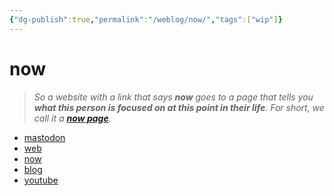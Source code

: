```yaml
---
{"dg-publish":true,"permalink":"/weblog/now/","tags":["wip"]}
---
```



# now

> *So a website with a link that says **now** goes to a page that tells you **what this person is focused on at this point in their life**. For short, we call it a **[now page](https://nownownow.com/about)**.*

<script src="https://status.lol/voitech.js?time&link&fluent&pretty"></script>

- <a rel="me" href="https://social.lol/@voitech">mastodon</a>
- [web](https://voitech.omg.lol/)
- [now](https://voitech.omg.lol/now)
- [blog](https://voitech.weblog.lol)
- [youtube](https://www.youtube.com/@voitech_)
